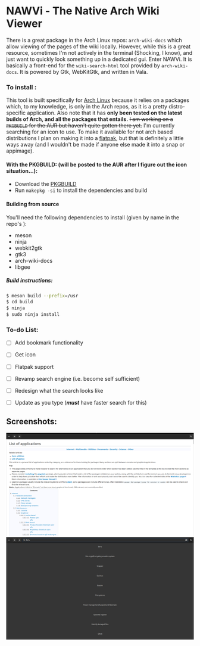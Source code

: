 # NAWVi - The Native Arch Wiki Viewer


There is a great package in the Arch Linux repos: `arch-wiki-docs` which allow viewing of the pages of the wiki locally. However, while this is a great resource, sometimes I'm not actively in the terminal (Shocking, I know), and just want to quickly look something up in a dedicated gui. Enter NAWVi. It is basically a front-end for the `wiki-search-html` tool provided by `arch-wiki-docs`. It is powered by Gtk, WebKitGtk, and written in Vala.

### To install :

This tool is built specifically for [Arch Linux](https://www.archlinux.org) because it relies on a packages which, to my knowledge, is only in the Arch repos, as it is a pretty distro-specific application. Also note that it has __only been tested on the latest builds of Arch, and all the packages that entails.__ ~~I am working on a `PKGBUILD` for the AUR but haven't quite gotten there yet.~~  I'm currently searching for an icon to use. To make it available for not arch based distributions I plan on making it into a [flatpak](https://www.flatpak.org/), but that is definitely a little ways away (and I wouldn't be made if anyone else made it into a snap or appimage).

#### With the PKGBUILD: (will be posted to the AUR after I figure out the icon situation...):
- Download the [PKGBUILD](./PKGBUILD/PKGBUILD) 
- Run `makepkg -si` to install the dependencies and build


#### Building from source
You'll need the following dependencies to install (given by name in the repo's ):
- meson
- ninja
- webkit2gtk
- gtk3
- arch-wiki-docs
- libgee

##### Build instructions: 
``` bash
$ meson build --prefix=/usr
$ cd build
$ ninja 
$ sudo ninja install 
```

### To-do List:
- [ ] Add bookmark functionality
- [ ] Get icon
- [ ] Flatpak support
- [ ] Revamp search engine (i.e. become self sufficient)
- [ ] Redesign what the search looks like
- [ ] Update as you type (***must*** have faster search for this)


## Screenshots:
![screenshot1](./screenshots/one_page.png)
![screenshot2](./screenshots/search.png)